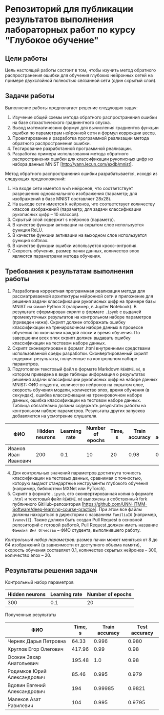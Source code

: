 # Репозиторий для публикации результатов выполнения лабораторных работ по курсу "Глубокое обучение"

## Цели работы
Цель настоящей работы состоит в том, чтобы изучить метод обратного распространения ошибки для обучения глубоких нейронных сетей на примере двухслойной полностью связанной сети (один скрытый слой). 

## Задачи работы

Выполнение работы предполагает решение следующих задач:

1. Изучение общей схемы метода обратного распространения ошибки на базе стохастического градиентного спуска.
1. Вывод математических формул для вычисления градиентов функции ошибки по параметрам нейронной сети и формул коррекции весов.
1. Проектирование и разработка программной реализации метода обратного распространения ошибки.
1. Тестирование разработанной программной реализации.
1. Разработка примера использования метода обратного распространения ошибки для классификации рукописных цифр из набора данных MNIST [http://yann.lecun.com/exdb/mnist].

Метод обратного распространения ошибки разрабатывается, исходя из следующих предположений:
1. На входе сети имеется w×h нейронов, что соответствует разрешению одноканального изображения (параметр; для изображений в базе MNIST составляет 28x28).
1. На выходе сети имеется k нейронов, что соответствует количеству классов изображений (параметр; для задачи классификации рукописных цифр – 10 классов).
1. Скрытый слой содержит s нейронов (параметр).
1. В качестве функции активации на скрытом слое используется функция ReLU.
1. В качестве функции активации на выходном слое используется функция softmax.
1. В качестве функции ошибки используется кросс-энтропия.
1. Скорость обучения, размер пачки данных, количество эпох являются параметрами метода обучения.

## Требования к результатам выполнения работы

1.	Разработана корректная программная реализация метода для рассматриваемой архитектуры нейронной сети и приложение для решения задачи классификации рукописных цифр на примере базы MNIST на языке Python 3 (например, в Jupiter Notebook). В результате сформирован скрипт в формате `.ipynb` с выдачей промежуточных результатов на контрольном наборе параметров (приведен ниже). Скрипт должен отображать ошибку классификации на тренировочном наборе данных в процессе обучения по окончании каждой эпохи и время обучения. По завершении всех эпох скрипт должен выдавать ошибку классификации на тестовом наборе данных.
2.	Скрипт сконвертирован в формат .html внутренними средствами использованной среды разработки. Сконвертированный скрипт содержит результаты, полученные на контрольном наборе параметров.
3.	Подготовлен текстовый файл в формате Markdown `README.md`, в котором приведена в виде таблицы информация о результатах решения задачи классификации рукописных цифр на наборе данных MNIST: ФИО студента, количество нейронов на скрытом слое, скорость обучения модели, количество эпох, время обучения (в секундах), ошибка классификации на тренировочном наборе данных, ошибка классификации на тестовом наборе данных. Таблица обязательно должна содержать результаты работы на контрольном наборе параметров. Результаты других запусков добавляются на усмотрение слушателя.

| ФИО | Hidden neurons| Learning rate | Number of epochs | Time, s |Train accuracy | Test accuracy |
|-|-|-|-|-|-|-|
| Иванов Иван Иванович | 200 | 0.1 | 10 | 20 | 0.98 | 0.92 |

4.	Для контрольных значений параметров достигнута точность классификации на тестовых данных, сравнимая с точностью, которую выдают стандартные инструменты глубокого обучения (например, библиотеки MXNet или PyTorch). 
5.	Скрипт в формате `.ipynb`, его сконвертированная копия в формате `.html` и текстовый файл `README.md` выложены в собственный fork публичного GitHub-репозитория [https://github.com/UNN-ITMM-Software/deep-learning-course-practice]. При этом все файлы должны находиться в директории с названием `FamiliaIO` (например, `IvanovII`). Также должен быть создан Pull Request в основной репозиторий с готовой работой, Pull Request должен иметь название `Фамилия Имя Отчество` – ФИО студента, выполнившего работу.

*Контрольный набор параметров:* размер пачки может меняться от 8 до 64 изображений (в зависимости от доступного объема памяти), скорость обучения составляет 0.1, количество скрытых нейронов – 300, количество эпох – 20.

## Результаты решения задачи

Контрольный набор параметров

| Hidden neurons| Learning rate | Number of epochs |
|-|-|-|
| 300 | 0.1 | 20 |

Полученные результаты

| ФИО | Time, s |Train accuracy | Test accuracy |
|-|-|-|-|
| Черняк Дарья Петровна | 64.33 | 0.996 | 0.980 |
| Круглов Егор Олегович | 417.96  | 0.99 | 0.98 |
| Осокин Захар Анатольевич | 195.48 | 1.0 | 0.98 |
| Родимков Юрий Александрович | 85.46 | 0.995 | 0.979 |
| Вдовин Евгений Александрович | 194 | 0.99985 | 0.9821 |
| Малеков Азат Равилевич | 104 | 0.995 | 0.9795 |